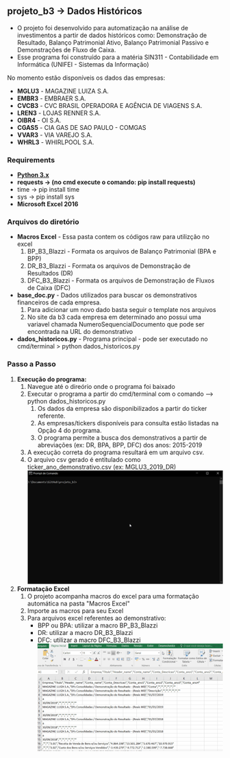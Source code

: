 ## projeto_b3 -> Dados Históricos
 * O projeto foi desenvolvido para automatização na análise de investimentos a partir de dados históricos como: Demonstração de Resultado, Balanço Patrimonial Ativo, Balanço Patrimonial Passivo e Demonstrações de Fluxo de Caixa.
 * Esse programa foi construído para a matéria SIN311 - Contabilidade em Informática (UNIFEI - Sistemas da Informação)

 No momento estão disponíveis os dados das empresas:
 * **MGLU3** - MAGAZINE LUIZA S.A.
 * **EMBR3** - EMBRAER S.A.
 * **CVCB3** - CVC BRASIL OPERADORA E AGÊNCIA DE VIAGENS S.A.
 * **LREN3** - LOJAS RENNER S.A.
 * **OIBR4** - OI S.A.
 * **CGAS5** - CIA GAS DE SAO PAULO - COMGAS
 * **VVAR3** - VIA VAREJO S.A.
 * **WHRL3** - WHIRLPOOL S.A.


### Requirements
 * **[Python 3.x](https://www.python.org/downloads/)**
 * **requests -> (no cmd execute o comando: pip install requests)**
 * time -> pip install time
 * sys -> pip install sys
 * **Microsoft Excel 2016**

### Arquivos do diretório
  * **Macros Excel** - Essa pasta contem os códigos raw para utilizção no excel
      1. BP_B3_Blazzi - Formata os arquivos de Balanço Patrimonial (BPA e BPP)
      2. DR_B3_Blazzi - Formata os arquivos de Demonstração de Resultados (DR)
      3. DFC_B3_Blazzi - Formata os arquivos de Demonstração de Fluxos de Caixa (DFC)
  * **base_doc.py** - Dados utilizados para buscar os demonstrativos financeiros de cada empresa.
      1. Para adicionar um novo dado basta seguir o template nos arquivos
      2. No site da b3 cada empresa em determinado ano possui uma variavel chamada NumeroSequencialDocumento que pode ser encontrada na URL do demonstrativo
  * **dados_historicos.py** - Programa principal - pode ser executado no cmd/terminal > python dados_historicos.py

### Passo a Passo
  1. **Execução do programa:**
      1. Navegue até o direório onde o programa foi baixado
      2. Executar o programa a partir do cmd/terminal com o comando --> python dados_historicos.py
          1. Os dados da empresa são disponibilizados a partir do ticker referente.
          2. As empresas/tickers disponíveis para consulta estão listadas na Opção 4 do programa.
          3. O programa permite a busca dos demonstrativos a partir de abreviações (ex: DR, BPA, BPP, DFC) dos anos: 2015-2019
      3. A execução correta do programa resultará em um arquivo csv.
      4. O arquivo csv gerado é entitulado como ticker_ano_demonstrativo.csv (ex: MGLU3_2019_DR)
  ![Execução do programa](GIF/execucao.gif)
  2. **Formatação Excel**
      1. O projeto acompanha macros do excel para uma formatação automática na pasta "Macros Excel"
      2. Importe as macros para seu Excel
      3. Para arquivos excel referentes ao demonstrativo:
          * BPP ou BPA: utilizar a macro BP_B3_Blazzi
          * DR: utilizar a macro DR_B3_Blazzi
          * DFC: utilizar a macro DFC_B3_Blazzi      
  ![Aplicação da macro](GIF/excel.gif)

